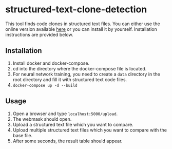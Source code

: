 # structured-text-clone-detection
This tool finds code clones in structured text files.
You can either use the online version available [here](https://internal.xemedo.com/code-compare/) or you can install it by yourself. Installation instructions are provided below.

## Installation
1. Install docker and docker-compose.
2. cd into the directory where the docker-compose file is located.
3. For neural network training, you need to create a `data` directory in the root directory and fill it with structured text code files.
4. `docker-compose up -d --build`

## Usage
1. Open a browser and type `localhost:5000/upload`.
2. The webmask should open.
3. Upload a structured text file which you want to compare.
4. Upload multiple structured text files which you want to compare with the base file.
5. After some seconds, the result table should appear.
